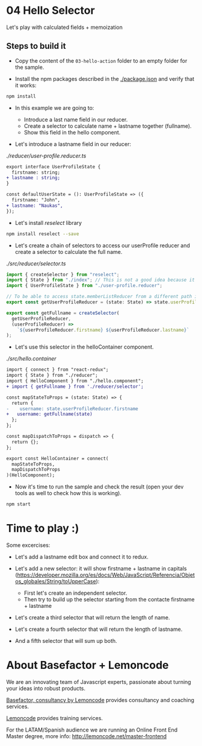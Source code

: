 # 04 Hello Selector

Let's play with calculated fields + memoization

## Steps to build it

- Copy the content of the `03-hello-action` folder to an empty folder for the sample.

- Install the npm packages described in the [./package.json](./package.json) and verify that it works:

```bash
npm install
```

- In this example we are going to:

  - Introduce a last name field in our reducer.
  - Create a selector to calculate name + lastname together (fullname).
  - Show this field in the hello component.

- Let's introduce a lastname field in our reducer:

_./reducer/user-profile.reducer.ts_

```diff
export interface UserProfileState {
  firstname: string;
+ lastname : string;
}

const defaultUserState = (): UserProfileState => ({
  firstname: "John",
+ lastname: "Naukas",
});
```

- Let's install _reselect_ library

```bash
npm install reselect --save
```

- Let's create a chain of selectors to access our userProfile reducer
  and create a selector to calculate the full name.

_./src/reducer/selector.ts_

```typescript
import { createSelector } from "reselect";
import { State } from "./index"; // This is not a good idea because it could create a circular reference, but we'll leave it like that for now
import { UserProfileState } from "./user-profile.reducer";

// To be able to access state.memberListReducer from a different path in case the app grows and we need to relocate our reducer.
export const getUserProfileReducer = (state: State) => state.userProfileReducer;

export const getFullname = createSelector(
  getUserProfileReducer,
  (userProfileReducer) =>
    `${userProfileReducer.firstname} ${userProfileReducer.lastname}`
);
```

- Let's use this selector in the helloContainer component.

_./src/hello.container_

```diff
import { connect } from "react-redux";
import { State } from "./reducer";
import { HelloComponent } from "./hello.component";
+ import { getFullname } from './reducer/selector';

const mapStateToProps = (state: State) => {
  return {
-    username: state.userProfileReducer.firstname
+   username: getFullname(state)
  };
};

const mapDispatchToProps = dispatch => {
  return {};
};

export const HelloContainer = connect(
  mapStateToProps,
  mapDispatchToProps
)(HelloComponent);
```

- Now it's time to run the sample and check the result (open your
  dev tools as well to check how this is working).

```typescript
npm start
```

# Time to play :)

Some excercises:

- Let's add a lastname edit box and connect it to redux.

- Let's add a new selector: it will show firstname + lastname in capitals (https://developer.mozilla.org/es/docs/Web/JavaScript/Referencia/Objetos_globales/String/toUpperCase):

  - First let's create an independent selector.
  - Then try to build up the selector starting from the contacte firstname + lastname

- Let's create a third selector that will return the length of name.
- Let's create a fourth selector that will return the length of lastname.
- And a fifth selector that will sum up both.

# About Basefactor + Lemoncode

We are an innovating team of Javascript experts, passionate about turning your ideas into robust products.

[Basefactor, consultancy by Lemoncode](http://www.basefactor.com) provides consultancy and coaching services.

[Lemoncode](http://lemoncode.net/services/en/#en-home) provides training services.

For the LATAM/Spanish audience we are running an Online Front End Master degree, more info: http://lemoncode.net/master-frontend
